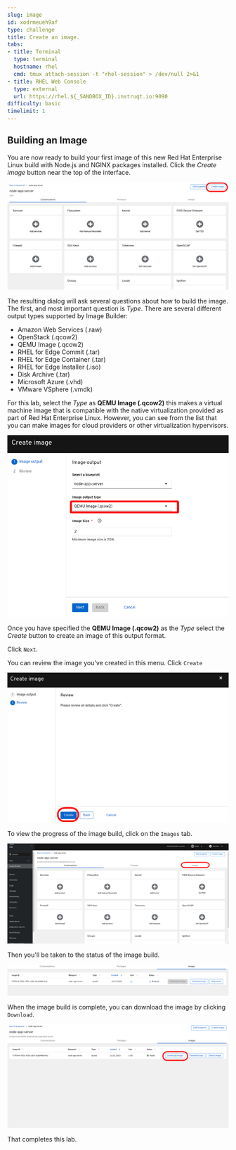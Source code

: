 ```yaml
---
slug: image
id: xodrmeueh9af
type: challenge
title: Create an image.
tabs:
- title: Terminal
  type: terminal
  hostname: rhel
  cmd: tmux attach-session -t "rhel-session" > /dev/null 2>&1
- title: RHEL Web Console
  type: external
  url: https://rhel.${_SANDBOX_ID}.instruqt.io:9090
difficulty: basic
timelimit: 1
---
```

## Building an Image

You are now ready to build your first image of this new Red Hat Enterprise
Linux build with Node.js and NGINX packages installed.  Click the *Create image* button near the top of the interface.

![Create image](../assets/Create-Image.png)

The resulting dialog will ask several questions about how to build the image.
The first, and most important question is *Type*.  There are several different
output types supported by Image Builder:
* Amazon Web Services (.raw)
* OpenStack (.qcow2)
* QEMU Image (.qcow2)
* RHEL for Edge Commit (.tar)
* RHEL for Edge Container (.tar)
* RHEL for Edge Installer (.iso)
* Disk Archive (.tar)
* Microsoft Azure (.vhd)
* VMware VSphere (.vmdk)

For this lab, select the *Type* as __QEMU Image (.qcow2)__ this makes a
virtual machine image that is compatible with the native virtualization
provided as part of Red Hat Enterprise Linux. However, you can see from the
list that you can make images for cloud providers or other virtualization
hypervisors.

![Selecting a format](../assets/image-create.png)

Once you have specified the __QEMU Image (.qcow2)__ as the *Type* select
the *Create* button to create an image of this output format.

Click `Next`.

You can review the image you've created in this menu. Click `Create`

![save blueprint](../assets/save-image.png)


To view the progress of the image build, click on the `Images` tab.

![select images tab](../assets/images-tab.png)


Then you'll be taken to the status of the image build.

![status](../assets/image-build-status.png)

When the image build is complete, you can download the image by clicking `Download`.

![download](../assets/download.png)

That completes this lab.

